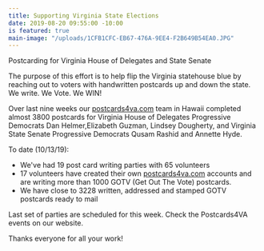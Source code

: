 ```yaml
---
title: Supporting Virginia State Elections
date: 2019-08-20 09:55:00 -10:00
is featured: true
main-image: "/uploads/1CFB1CFC-EB67-476A-9EE4-F2B649B54EA0.JPG"
---
```


Postcarding for Virginia House of Delegates and State Senate

The purpose of this effort is to help flip the Virginia statehouse blue by reaching out to voters with handwritten postcards up and down the state. We write. We Vote. We WIN!

Over last nine weeks our [postcards4va.com](http://postcards4va.com) team in Hawaii completed almost 3800 postcards for Virginia House of Delegates Progressive Democrats Dan Helmer,Elizabeth Guzman, Lindsey Dougherty, and Virginia State Senate Progressive Democrats Qusam Rashid and Annette Hyde.

To date (10/13/19):
* We've had 19 post card writing parties with 65 volunteers 
* 17 volunteers have created their own [postcards4va.com](http://postcards4va.com) accounts and are writing more than 1000 GOTV (Get Out The Vote) postcards.
* We have close to 3228 written, addressed and stamped GOTV postcards ready to mail 

Last set of parties are scheduled for this week. Check the Postcards4VA events on our website. 

Thanks everyone for all your work! 
